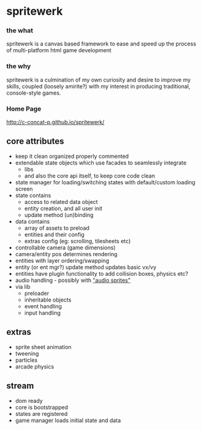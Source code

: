 spritewerk
==========

### the what
spritewerk is a canvas based framework to ease and speed up the process of multi-platform html game development

### the why
spritewerk is a culmination of my own curiosity and desire to improve my skills, coupled (loosely amirite?) with my interest in producing traditional, console-style games.

### Home Page
http://c-concat-p.github.io/spritewerk/

## core attributes
* keep it clean organized properly commented
* extendable state objects which use facades to seamlessly integrate
  * libs
  * and also the core api itself, to keep core code clean
* state manager for loading/switching states with default/custom loading screen
* state contains
  * access to related data object
  * entity creation, and all user init
  * update method (un)binding
* data contains
  * array of assets to preload
  * entities and their config
  * extras config (eg: scrolling, tilesheets etc)
* controllable camera (game dimensions)
* camera/entity pos determines rendering
* entities with layer ordering/swapping
* entity (or ent mgr?) update method updates basic vx/vy
* entities have plugin functionality to add collision boxes, physics etc?
* audio handling - possibly with ["audio sprites"](http://remysharp.com/2010/12/23/audio-sprites/)
* via lib
  * preloader
  * inheritable objects
  * event handling
  * input handling

## extras
* sprite sheet animation
* tweening
* particles
* arcade physics

## stream
* dom ready
* core is bootstrapped
* states are registered
* game manager loads initial state and data
